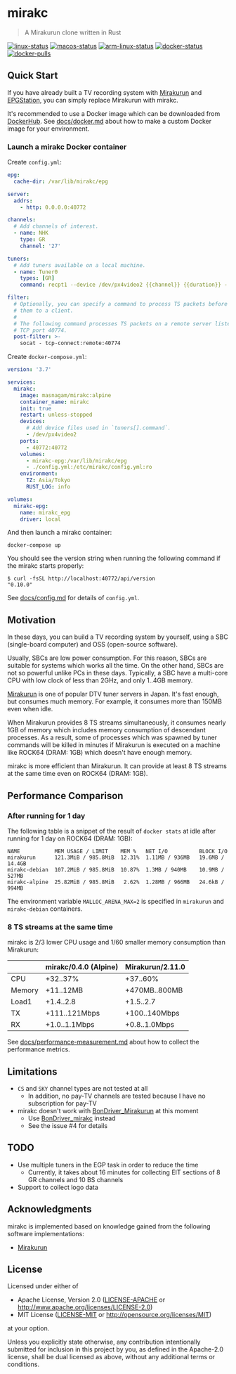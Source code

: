 # mirakc

> A Mirakurun clone written in Rust

[![linux-status](https://github.com/masnagam/mirakc/workflows/Linux/badge.svg)](https://github.com/masnagam/mirakc/actions?workflow=Linux)
[![macos-status](https://github.com/masnagam/mirakc/workflows/macOS/badge.svg)](https://github.com/masnagam/mirakc/actions?workflow=macOS)
[![arm-linux-status](https://github.com/masnagam/mirakc/workflows/ARM-Linux/badge.svg)](https://github.com/masnagam/mirakc/actions?workflow=ARM-Linux)
[![docker-status](https://github.com/masnagam/mirakc/workflows/Docker/badge.svg)](https://github.com/masnagam/mirakc/actions?workflow=Docker)
[![docker-pulls](https://img.shields.io/docker/pulls/masnagam/mirakc)](https://hub.docker.com/r/masnagam/mirakc)

## Quick Start

If you have already built a TV recording system with [Mirakurun] and
[EPGStation], you can simply replace Mirakurun with mirakc.

It's recommended to use a Docker image which can be downloaded from [DockerHub].
See [docs/docker.md](./docs/docker.md) about how to make a custom Docker image
for your environment.

### Launch a mirakc Docker container

Create `config.yml`:

```yaml
epg:
  cache-dir: /var/lib/mirakc/epg

server:
  addrs:
    - http: 0.0.0.0:40772

channels:
  # Add channels of interest.
  - name: NHK
    type: GR
    channel: '27'

tuners:
  # Add tuners available on a local machine.
  - name: Tuner0
    types: [GR]
    command: recpt1 --device /dev/px4video2 {{channel}} {{duration}} -

filter:
  # Optionally, you can specify a command to process TS packets before sending
  # them to a client.
  #
  # The following command processes TS packets on a remote server listening on
  # TCP port 40774.
  post-filter: >-
    socat - tcp-connect:remote:40774
```

Create `docker-compose.yml`:

```yaml
version: '3.7'

services:
  mirakc:
    image: masnagam/mirakc:alpine
    container_name: mirakc
    init: true
    restart: unless-stopped
    devices:
      # Add device files used in `tuners[].command`.
      - /dev/px4video2
    ports:
      - 40772:40772
    volumes:
      - mirakc-epg:/var/lib/mirakc/epg
      - ./config.yml:/etc/mirakc/config.yml:ro
    environment:
      TZ: Asia/Tokyo
      RUST_LOG: info

volumes:
  mirakc-epg:
    name: mirakc_epg
    driver: local
```

And then launch a mirakc container:

```shell
docker-compose up
```

You should see the version string when running the following command if the
mirakc starts properly:

```console
$ curl -fsSL http://localhost:40772/api/version
"0.10.0"
```

See [docs/config.md](./docs/config.md) for details of `config.yml`.

## Motivation

In these days, you can build a TV recording system by yourself, using a SBC
(single-board computer) and OSS (open-source software).

Usually, SBCs are low power consumption.  For this reason, SBCs are suitable for
systems which works all the time.  On the other hand, SBCs are not so powerful
unlike PCs in these days.  Typically, a SBC have a multi-core CPU with low clock
of less than 2GHz, and only 1..4GB memory.

[Mirakurun] is one of popular DTV tuner servers in Japan.  It's fast enough, but
consumes much memory.  For example, it consumes more than 150MB even when idle.

When Mirakurun provides 8 TS streams simultaneously,  it consumes nearly 1GB of
memory which includes memory consumption of descendant processes.  As a result,
some of processes which was spawned by tuner commands will be killed in minutes
if Mirakurun is executed on a machine like ROCK64 (DRAM: 1GB) which doesn't have
enough memory.

mirakc is more efficient than Mirakurun.  It can provide at least 8 TS streams
at the same time even on ROCK64 (DRAM: 1GB).

## Performance Comparison

### After running for 1 day

The following table is a snippet of the result of `docker stats` at idle after
running for 1 day on ROCK64 (DRAM: 1GB):

```
NAME           MEM USAGE / LIMIT    MEM %   NET I/O          BLOCK I/O
mirakurun      121.3MiB / 985.8MiB  12.31%  1.11MB / 936MB   19.6MB / 14.4GB
mirakc-debian  107.2MiB / 985.8MiB  10.87%  1.3MB / 940MB    10.9MB / 527MB
mirakc-alpine  25.82MiB / 985.8MiB   2.62%  1.28MB / 966MB   24.6kB / 994MB
```

The environment variable `MALLOC_ARENA_MAX=2` is specified in `mirakurun` and
`mirakc-debian` containers.

### 8 TS streams at the same time

mirakc is 2/3 lower CPU usage and 1/60 smaller memory consumption than
Mirakurun:

|          | mirakc/0.4.0 (Alpine) | Mirakurun/2.11.0 |
|----------|-----------------------|------------------|
| CPU      | +32..37%              | +37..60%         |
| Memory   | +11..12MB             | +470MB..800MB    |
| Load1    | +1.4..2.8             | +1.5..2.7        |
| TX       | +111..121Mbps         | +100..140Mbps    |
| RX       | +1.0..1.1Mbps         | +0.8..1.0Mbps    |

See [docs/performance-measurement.md](./docs/performance-measurement.md) about
how to collect the performance metrics.

## Limitations

* `CS` and `SKY` channel types are not tested at all
  * In addition, no pay-TV channels are tested because I have no subscription
    for pay-TV
* mirakc doesn't work with [BonDriver_Mirakurun] at this moment
  * Use [BonDriver_mirakc] instead
  * See the issue #4 for details

## TODO

* Use multiple tuners in the EGP task in order to reduce the time
  * Currently, it takes about 16 minutes for collecting EIT sections of 8 GR
    channels and 10 BS channels
* Support to collect logo data

## Acknowledgments

mirakc is implemented based on knowledge gained from the following software
implementations:

* [Mirakurun]

## License

Licensed under either of

* Apache License, Version 2.0
  ([LICENSE-APACHE] or http://www.apache.org/licenses/LICENSE-2.0)
* MIT License
  ([LICENSE-MIT] or http://opensource.org/licenses/MIT)

at your option.

Unless you explicitly state otherwise, any contribution intentionally submitted
for inclusion in this project by you, as defined in the Apache-2.0 license,
shall be dual licensed as above, without any additional terms or conditions.

[Mirakurun]: https://github.com/Chinachu/Mirakurun
[EPGStation]: https://github.com/l3tnun/EPGStation
[DockerHub]: https://hub.docker.com/r/masnagam/mirakc
[BonDriver_Mirakurun]: https://github.com/Chinachu/BonDriver_Mirakurun
[BonDriver_mirakc]: https://github.com/epgdatacapbon/BonDriver_mirakc
[LICENSE-APACHE]: ./LICENSE-APACHE
[LICENSE-MIT]: ./LICENSE-MIT
